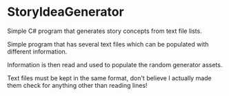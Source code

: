 # StoryIdeaGenerator
Simple C# program that generates story concepts from text file lists.

Simple program that has several text files which can be populated with different information.

Information is then read and used to populate the random generator assets.

Text files must be kept in the same format, don't believe I actually made them check for anything other than reading lines!
